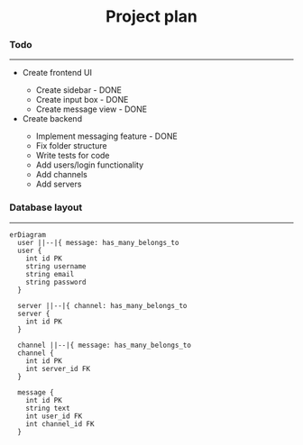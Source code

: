 <h1 align="center">Project plan</h1>

### Todo

---

<ul>
  <li>Create frontend UI</li>
  <ul>
    <li>Create sidebar - DONE</li>
    <li>Create input box - DONE</li>
    <li>Create message view - DONE</li>
  </ul>
  <li>Create backend</li>
  <ul>
    <li>Implement messaging feature - DONE</li>
    <li>Fix folder structure</li>
    <li>Write tests for code</li>
    <li>Add users/login functionality</li>
    <li>Add channels</li>
    <li>Add servers</li>
  </ul>
</ul>

### Database layout

---

```mermaid
erDiagram
  user ||--|{ message: has_many_belongs_to
  user {
    int id PK
    string username
    string email
    string password
  }

  server ||--|{ channel: has_many_belongs_to
  server {
    int id PK
  }

  channel ||--|{ message: has_many_belongs_to
  channel {
    int id PK
    int server_id FK
  }

  message {
    int id PK
    string text
    int user_id FK
    int channel_id FK
  }
```
